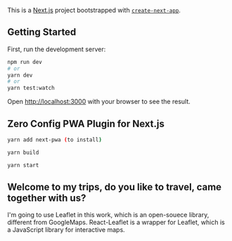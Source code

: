 This is a [Next.js](https://nextjs.org/) project bootstrapped with [`create-next-app`](https://github.com/vercel/next.js/tree/canary/packages/create-next-app).

## Getting Started

First, run the development server:

```bash
npm run dev
# or
yarn dev
# or
yarn test:watch
```

Open [http://localhost:3000](http://localhost:3000) with your browser to see the result.

## Zero Config PWA Plugin for Next.js

```bash
yarn add next-pwa (to install)

yarn build

yarn start
```

## Welcome to my trips, do you like to travel, came together with us?

I'm going to use Leaflet in this work, which is an open-souece library, different from GoogleMaps.
React-Leaflet is a wrapper for Leaflet, which is a JavaScript library for interactive maps.


